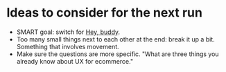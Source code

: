 # Ideas to consider for the next run

* SMART goal: switch for [Hey, buddy](https://railsbridgecapetown.org/activities.html#heybuddy).
* Too many small things next to each other at the end: break it up a bit. Something that involves movement.
* Make sure the questions are more specific. "What are three things you already know about UX for ecommerce."

